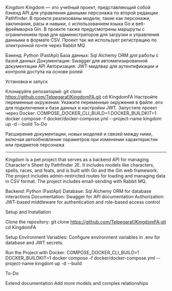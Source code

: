 Kingdom
Kingdom — это учебный проект, представляющий собой бэкенд API для управления данными персонажа по второй редакции Pathfinder. В проекте реализованы модели, такие как персонажи, заклинания, расы и навыки, с использованием языка Go и веб-фреймворка Gin. В проекте также предусмотрены маршруты с ограничением прав для администраторов для загрузки и управления данными в формате CSV. Проект так же использует регистрацию по электронной почте через Rabbit MQ

Бэкенд: Python (FastApi) База данных: Sql Alchemy ORM для работы с базой данных Документация: Swagger для автоматизированной документации API Авторизация: JWT-мидлвар для аутентификации и контроля доступа на основе ролей

Установка и запуск

Клонируйте репозиторий: git clone https://github.com/Telpegaraf/KingdomFA.git cd KingdomFA
Настройте переменные окружения: Укажите переменные окружения в файле .env для подключения к базе данных и настройки JWT.
Запустите проект через Docker: COMPOSE_DOCKER_CLI_BUILD=1 DOCKER_BUILDKIT=1 docker compose -f docker/docker-compose.yml --project-name kingdom up -d --build
To-Do

Расширение документации, новых моделей и связей между ними, включая автообновление параметров при изменении характеристик или предметов персонажа
_______________________________________________________________________________________________________________
Kingdom is a pet project that serves as a backend API for managing Character's Sheet by Pathfinder 2E. It includes models like characters, spells, races, and feats, and is built with Go and the Gin web framework. The project includes admin-restricted routes for loading and managing data in CSV format. The project includes email-sending with Rabbit MQ.

Backend: Python (FastApi) Database: Sql Alchemy ORM for database interactions Documentation: Swagger for API documentation Authorization: JWT-based middleware for authentication and role-based access control

Setup and Installation

Clone the repository: git clone https://github.com/Telpegaraf/KingdomFA.git cd KingdomFA

Setup Environment Variables: Configure environment variables in .env for database and JWT secrets.

Run the Project with Docker: COMPOSE_DOCKER_CLI_BUILD=1 DOCKER_BUILDKIT=1 docker compose -f docker/docker-compose.yml --project-name kingdom up -d --build

To-Do

Extend documentation
Add more models and complex relationships
